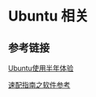 # Ubuntu 相关

## 参考链接
[Ubuntu使用半年体验](http://heely.us/tag/guake/)

[速配指南之软件参考](http://wiki.ubuntu.org.cn/Qref/Apps)